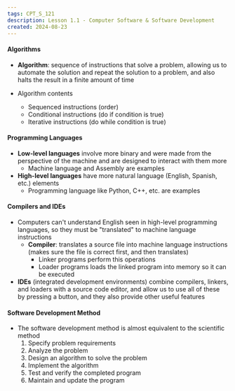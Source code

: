 ```yaml
---
tags: CPT_S_121
description: Lesson 1.1 - Computer Software & Software Development
created: 2024-08-23
---
```



#### Algorithms

- **Algorithm**: sequence of instructions that solve a problem, allowing us to automate the solution and repeat the solution to a problem, and also halts the result in a finite amount of time

- Algorithm contents
  - Sequenced instructions (order)
  - Conditional instructions (do if condition is true)
  - Iterative instructions (do while condition is true)

#### Programming Languages

- **Low-level languages** involve more binary and were made from the perspective of the machine and are designed to interact with them more
  - Machine language and Assembly are examples
- **High-level languages** have more natural language (English, Spanish, etc.) elements
  - Programming language like Python, C++, etc. are examples

#### Compilers and IDEs

- Computers can't understand English seen in high-level programming languages, so they must be "translated" to machine language instructions
  - **Compiler**: translates a source file into machine language instructions (makes sure the file is correct first, and then translates)
    - Linker programs perform this operations
    - Loader programs loads the linked program into memory so it can be executed
- **IDEs** (integrated development environments) combine compilers, linkers, and loaders with a source code editor, and allow us to use all of these by pressing a button, and they also provide other useful features

#### Software Development Method

- The software development method is almost equivalent to the scientific method
  1. Specify problem requirements
  2. Analyze the problem
  3. Design an algorithm to solve the problem
  4. Implement the algorithm
  5. Test and verify the completed program
  6. Maintain and update the program